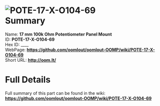 
![POTE-17-X-O104-69](https://github.com/oomlout/oomlout-OOMP/blob/master/parts/POTE-17-X-O104-69/POTE-17-X-O104-69_420.jpg)   
Summary
=================
  
Name: __17 mm 100k Ohm Potentiometer Panel Mount__    
ID: __POTE-17-X-O104-69__   
Hex ID: ____   
WebPage: __https://github.com/oomlout/oomlout-OOMP/wiki/POTE-17-X-O104-69__   
Short URL: __http://oom.lt/__   

Full Details
==========================
Full summary of this part can be found in the wiki:   
__https://github.com/oomlout/oomlout-OOMP/wiki/POTE-17-X-O104-69__    

